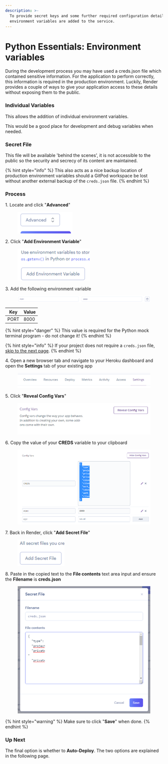 ```yaml
---
description: >-
  To provide secret keys and some further required configuration details,
  environment variables are added to the service.
---
```


# Python Essentials: Environment variables

During the development process you may have used a creds.json file which contained sensitive information. For the application to perform correctly, this information is required in the production environment. Luckily, Render provides a couple of ways to give your application access to these details without exposing them to the public.

### Individual Variables

This allows the addition of individual environment variables.

This would be a good place for development and debug variables when needed.

### Secret File

This file will be available 'behind the scenes', it is not accessible to the public so the security and secrecy of its content are maintained.

{% hint style="info" %}
This also acts as a nice backup location of production environment variables should a GitPod workspace be lost without another external backup of the `creds.json` file.
{% endhint %}

### Process

1\. Locate and click "**Advanced**"

<figure><img src="../../.gitbook/assets/advanced.png" alt="Advanced button"><figcaption></figcaption></figure>

2\. Click "**Add Environment Variable**"

<figure><img src="../../.gitbook/assets/env-var.png" alt=""><figcaption></figcaption></figure>

3\. Add the following environment variable

<figure><img src="../../.gitbook/assets/port-8000.png" alt="an environment variable with the left input containing port in uppercase and the right input having a value of 8000"><figcaption></figcaption></figure>

| Key  | Value |
| ---- | ----- |
| PORT | 8000  |

{% hint style="danger" %}
This value is required for the Python mock terminal program - do not change it!
{% endhint %}



{% hint style="info" %}
If your project does not require a `creds.json` file, [skip to the next page](i-think-therefore-i-blog-auto-deployment.md).
{% endhint %}



4\. Open a new browser tab and navigate to your Heroku dashboard and open the **Settings** tab of your existing app

<figure><img src="../../.gitbook/assets/settings-tab.png" alt="settings tab selected"><figcaption></figcaption></figure>

5\. Click "**Reveal Config Vars**"

<figure><img src="../../.gitbook/assets/reveal-config-vars.png" alt="reveal config vars button"><figcaption></figcaption></figure>

6\. Copy the value of your **CREDS** variable to your clipboard

<figure><img src="../../.gitbook/assets/copy-creds-redacted.png" alt="the value input of the CREDS variable shown highlighted"><figcaption></figcaption></figure>

7\. Back in Render, click "**Add Secret File**"

<figure><img src="../../.gitbook/assets/add-secret.png" alt="add secret file button"><figcaption></figcaption></figure>

8\. Paste in the copied text to the **File contents** text area input and ensure the **Filename** is **creds.json**

<figure><img src="../../.gitbook/assets/secret-file-redacted.png" alt="an example secret file with file name in the upper input and the file contents in lower input"><figcaption></figcaption></figure>

{% hint style="warning" %}
Make sure to click "**Save**" when done.
{% endhint %}

### Up Next

The final option is whether to **Auto-Deploy**. The two options are explained in the following page.
